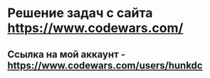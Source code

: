 # Решение задач с сайта https://www.codewars.com/ 
## Ссылка на мой аккаунт - https://www.codewars.com/users/hunkdc

